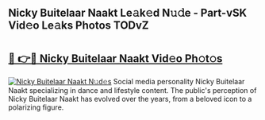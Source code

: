 ## Nicky Buitelaar Naakt Le𝚊k𝚎d N𝚞𝚍e - Part-vSK Vid𝚎o Le𝚊ks Photos TODvZ

# <h2><a href="http://fb4jqtm.evod.top/?m=Nicky+Buitelaar+Naakt">🔗 👉🔴 Nicky Buitelaar Naakt Vid𝚎o Ph𝚘t𝚘s</a></h2>

[![Nicky Buitelaar Naakt N𝚞d𝚎s](https://i.imgur.com/8V9OHl7.gif)](http://fb4jqtm.evod.top/?m=Nicky+Buitelaar+Naakt)
Social media personality Nicky Buitelaar Naakt specializing in dance and lifestyle content. The public's perception of Nicky Buitelaar Naakt has evolved over the years, from a beloved icon to a polarizing figure. 
